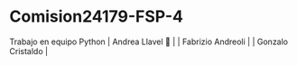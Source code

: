 # Comision24179-FSP-4
Trabajo en equipo Python
<a src="https://www.bing.com/images/search?view=detailV2&ccid=ilNKVlnL&id=1F1812F0839CE889716361CBBF0CF561FBAA1DFA&thid=OIP.ilNKVlnL91E5eziW__we_wAAAA&mediaurl=https%3a%2f%2fconoscerelinux.org%2fwp-content%2fuploads%2f2022%2f02%2falternative-python-icons-250x249-1.png&cdnurl=https%3a%2f%2fth.bing.com%2fth%2fid%2fR.8a534a5659cbf751397b3896fffc1eff%3frik%3d%252bh2q%252b2H1DL%252fLYQ%26pid%3dImgRaw%26r%3d0&exph=249&expw=250&q=git+de+python+logo&simid=608049322684151857&FORM=IRPRST&ck=319A0F9EAC2F85F35A4F2844ABC3CD8D&selectedIndex=167&itb=1">
| Andrea Llavel 👋 |
| Fabrizio Andreoli |
| Gonzalo Cristaldo |
